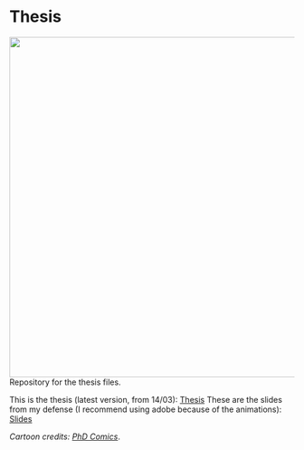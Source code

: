 # Thesis

<img src="http://www.phdcomics.com/comics/archive/phd052206s.gif" width="600" align = "right">

Repository for the thesis files.

This is the thesis (latest version, from 14/03): [Thesis](https://github.com/aishameriane/msc-economics/blob/master/Thesis/Thesis/Thesis_Aisha1403.pdf)
These are the slides from my defense (I recommend using adobe because of the animations): [Slides](https://github.com/aishameriane/msc-economics/blob/master/Thesis/Thesis/Slides_defesa_Aisha.pdf)

_Cartoon credits: [PhD Comics](http://phdcomics.com/comics/archive.php?comicid=715)_.
